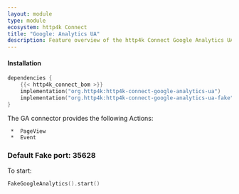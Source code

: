 ```yaml
---
layout: module
type: module
ecosystem: http4k Connect
title: "Google: Analytics UA"
description: Feature overview of the http4k Connect Google Analytics UA modules
---
```


#### Installation

```kotlin
dependencies {
    {{< http4k_connect_bom >}}
    implementation("org.http4k:http4k-connect-google-analytics-ua")
    implementation("org.http4k:http4k-connect-google-analytics-ua-fake")
}
```
The GA connector provides the following Actions:

     *  PageView
     *  Event

### Default Fake port: 35628

To start:

```kotlin
FakeGoogleAnalytics().start()
```

